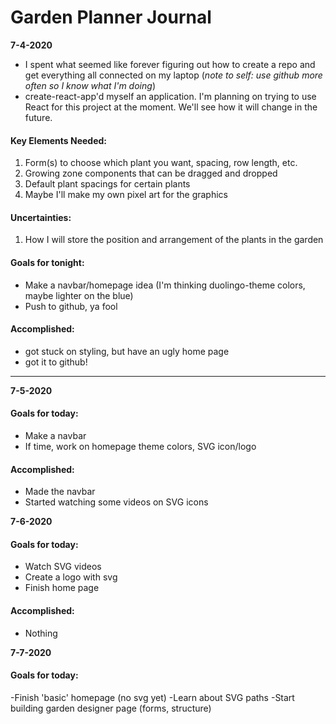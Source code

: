 # Garden Planner Journal

**7-4-2020**  
- I spent what seemed like forever figuring out how to create a repo and get everything all connected on my laptop (*note to self: use github more often so I know what I'm doing*)
- create-react-app'd myself an application. I'm planning on trying to use React for this project at the moment. We'll see how it will change in the future.

#### Key Elements Needed:
1. Form(s) to choose which plant you want, spacing, row length, etc.
2. Growing zone components that can be dragged and dropped
3. Default plant spacings for certain plants
4. Maybe I'll make my own pixel art for the graphics

#### Uncertainties:
1. How I will store the position and arrangement of the plants in the garden

#### Goals for tonight:
- Make a navbar/homepage idea (I'm thinking duolingo-theme colors, maybe lighter on the blue)
- Push to github, ya fool

#### Accomplished:
- got stuck on styling, but have an ugly home page
- got it to github!

---

**7-5-2020**

#### Goals for today:
- Make a navbar
- If time, work on homepage theme colors, SVG icon/logo

#### Accomplished:
- Made the navbar
- Started watching some videos on SVG icons

**7-6-2020**

#### Goals for today:
- Watch SVG videos
- Create a logo with svg
- Finish home page

#### Accomplished:
- Nothing

**7-7-2020**

#### Goals for today:
-Finish 'basic' homepage (no svg yet)
-Learn about SVG paths
-Start building garden designer page (forms, structure)